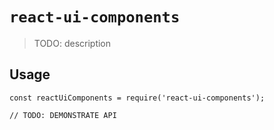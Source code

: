 # `react-ui-components`

> TODO: description

## Usage

```
const reactUiComponents = require('react-ui-components');

// TODO: DEMONSTRATE API
```
